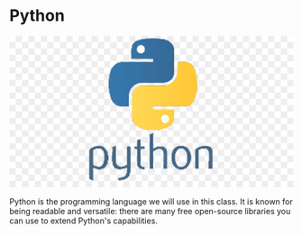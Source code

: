 # Python

![Alt text](image-3.png)

Python is the programming language we will use in this class. It is known for being readable and versatile: there are many free open-source libraries you can use to extend Python's capabilities. 